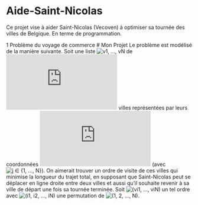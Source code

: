 # Aide-Saint-Nicolas
Ce projet vise à aider Saint-Nicolas (Vecoven) à optimiser sa tournée des villes de
Belgique. En terme de programmation.

1 Problème du voyage de commerce
	# Mon Projet
Le problème est modélisé de la manière suivante. Soit une liste ![v1, ..., vN](https://latex.codecogs.com/svg.latex?\{v_1,\ldots,v_N\}) de ![N](https://latex.codecogs.com/svg.latex?N) villes représentées par leurs coordonnées ![(xj, yj)](https://latex.codecogs.com/svg.latex?(x_j,y_j)) (avec ![j ∈ {1, ..., N}](https://latex.codecogs.com/svg.latex?j\in\{1,\ldots,N\})). On aimerait trouver un ordre de visite de ces villes qui minimise la longueur du trajet total, en supposant que Saint-Nicolas peut se déplacer en ligne droite entre deux villes et aussi qu’il souhaite revenir à sa ville de départ une fois sa tournée terminée. Soit ![(vi1, ..., viN)](https://latex.codecogs.com/svg.latex?(v_{i_1},\ldots,v_{i_N})) un tel ordre avec ![(i1, i2, ..., iN)](https://latex.codecogs.com/svg.latex?(i_1,i_2,\ldots,i_N)) une permutation de ![(1, 2, ..., N)](https://latex.codecogs.com/svg.latex?(1,2,\ldots,N)).


